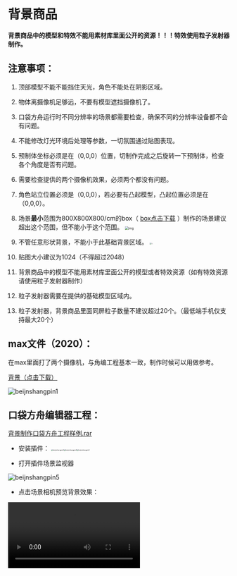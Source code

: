 # 背景商品

**背景商品中的模型和特效不能用素材库里面公开的资源！！！特效使用粒子发射器制作。**

## 注意事项：

1. 顶部模型不能不能挡住天光，角色不能处在阴影区域。
2. 物体离摄像机足够远，不要有模型遮挡摄像机了。
3. 口袋方舟运行时不同分辨率的场景都需要检查，确保不同的分辨率设备都不会有问题。
4. 不能修改灯光环境后处理等参数，一切氛围通过贴图表现。
5. 预制体坐标必须是在（0,0,0）位置，切制作完成之后旋转一下预制体，检查各个角度是否有问题。
6. 需要检查提供的两个摄像机效果，必须两个都没有问题。
7. 角色站立位置必须是（0,0,0），若必要有凸起模型，凸起位置必须是在（0,0,0）。
8. 场景**最小**范围为800X800X800/cm的box（ [box点击下载](https://arkimg.ark.online/background-box.rar) ）制作的场景建议超出这个范围，但不能小于这个范围。
   <img src="https://arkimg.ark.online/1735545213066-1.png" alt="img" style="zoom:50%;" />
9. 不管任意形状背景，不能小于此基础背景区域。
   <img src="https://arkimg.ark.online/1-1737443937832-3.jpg" alt="1" style="zoom:29%;" />

10. 贴图大小建议为1024（不得超过2048）

11. 背景商品中的模型不能用素材库里面公开的模型或者特效资源（如有特效资源请使用粒子发射器制作）
12. 粒子发射器需要在提供的基础模型区域内。
13. 粒子发射器，背景商品里面同屏粒子数量不建议超过20个。（最低端手机仅支持最大20个）

## max文件（2020）：

在max里面打了两个摄像机，与角编工程基本一致，制作时候可以用做参考。

 [背景（点击下载）](https://arkimg.ark.online/derqeqrerqerqe4Beijing.rar) 

![beijnshangpin1](https://arkimg.ark.online/beijnshangpin1.png)

## 口袋方舟编辑器工程：

 [背景制作口袋方舟工程样例.rar](https://arkimg.ark.online/%E8%83%8C%E6%99%AF%E5%88%B6%E4%BD%9C%E5%B7%A5%E7%A8%8B%E6%A0%B7%E4%BE%8B.rar) 

- 安装插件：
  <img src="https://arkimg.ark.online/beijnshangpin2.PNG" alt="beijnshangpin2" style="zoom:25%;" /><img src="https://arkimg.ark.online/beijnshangpin3.PNG" alt="beijnshangpin3" style="zoom:25%;" /><img src="https://arkimg.ark.online/beijnshangpin4.PNG" alt="beijnshangpin4" style="zoom:25%;" />

- 打开插件场景监视器

![beijnshangpin5](https://arkimg.ark.online/beijnshangpin5.PNG)

- 点击场景相机预览背景效果：

<video controls src="https://arkimg.ark.online/20250113135757_rec_.mp4" />

- 摄像机对应效果：

需要检查主视口和拍照两个效果都没有问题。

![beijnshangpin6](https://arkimg.ark.online/beijnshangpin6.png)

![beijnshangpin8](https://arkimg.ark.online/beijnshangpin8.png)

- 调整一下分辨率检查各个设备的效果，确保每个分辨率无穿帮。

![bb5413ac-c9e7-486c-92e8-aee6eae06c18](https://arkimg.ark.online/bb5413ac-c9e7-486c-92e8-aee6eae06c18.png)

- 自己也可以本地拖一个角色编辑看一下效果

![49fc8dc9-b367-4595-9532-3d0aaec3c59a](https://arkimg.ark.online/49fc8dc9-b367-4595-9532-3d0aaec3c59a.png)

## 资源制作：

将做好的资源导入编辑器，相关可以看教程[静态模型导入/上传](./7_2_0_Static-accessories-upload)

模型可以替换，用圆柱体，正方体均可，或者用模型挡住四周无穿帮即可。资源制作大小在提供的范围内可适当放大范围，但不能缩小。![image-20250108175318499](https://arkimg.ark.online/image-20250108175318499.png)

## 背景预制体上传：

将一个空锚点拖入场景，确保锚点坐标在（0,0,0）。修改预制体名字，将所有场景物件拖入空锚点中。右键生成预制体，然后上传预制体。

![beijnshangpin9](https://arkimg.ark.online/beijnshangpin9.png)

- 上传之后在官网查看资源审核情况，通过之后提过Assetld即可。

  ![5cbcc59a-74b9-4aa0-be3d-1949903b45b6](https://arkimg.ark.online/5cbcc59a-74b9-4aa0-be3d-1949903b45b6.png)

## icon制作：

同样用到上面timeline里面的场景监视器，截一张图制作256*256的正方形，格式要求png，通过上传ui。

ui上传教程：[UI导入上传](./11_5_0_UI-Import-Upload)

上传完成之后一样去官网查看Assetld

[icon样例（点击下载）](https://arkimg.ark.online/3213123dkfoakehqhr.rar) 
<img src="https://arkimg.ark.online/ffb659a1-5f98-44cc-8a62-d751ec140cf7.png" style="zoom:33%;" />

## 最终提交：

- 场景预制体Assetld
- 场景icon Assetld